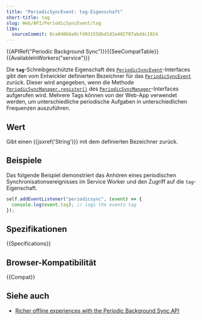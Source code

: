 ```yaml
---
title: "PeriodicSyncEvent: tag-Eigenschaft"
short-title: tag
slug: Web/API/PeriodicSyncEvent/tag
l10n:
  sourceCommit: 0ca040b6a9cfd931558bd1d3a402707abddc1924
---
```


{{APIRef("Periodic Background Sync")}}{{SeeCompatTable}}{{AvailableInWorkers("service")}}

Die **`tag`**-Schreibgeschützte Eigenschaft des
[`PeriodicSyncEvent`](/de/docs/Web/API/PeriodicSyncEvent)-Interfaces gibt den vom Entwickler definierten Bezeichner für das
[`PeriodicSyncEvent`](/de/docs/Web/API/PeriodicSyncEvent) zurück. Dieser wird angegeben, wenn die Methode
[`PeriodicSyncManager.register()`](/de/docs/Web/API/PeriodicSyncManager/register) des
[`PeriodicSyncManager`](/de/docs/Web/API/PeriodicSyncManager)-Interfaces aufgerufen wird. Mehrere Tags können von der Web-App verwendet werden, um unterschiedliche periodische Aufgaben in unterschiedlichen Frequenzen auszuführen.

## Wert

Gibt einen {{jsxref('String')}} mit dem definierten Bezeichner zurück.

## Beispiele

Das folgende Beispiel demonstriert das Anhören eines periodischen Synchronisationsereignisses im Service Worker und den Zugriff auf die `tag`-Eigenschaft.

```js
self.addEventListener("periodicsync", (event) => {
  console.log(event.tag); // logs the events tag
});
```

## Spezifikationen

{{Specifications}}

## Browser-Kompatibilität

{{Compat}}

## Siehe auch

- [Richer offline experiences with the Periodic Background Sync API](https://developer.chrome.com/docs/capabilities/periodic-background-sync)
